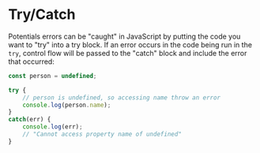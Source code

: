 Try/Catch
===

Potentials errors can be "caught" in JavaScript by putting the code you want
to "try" into a try block. If an error occurs in the code being run in the `try`, control flow will be passed to the "catch" block and include the error that occurred:

```js
const person = undefined;

try {
    // person is undefined, so accessing name throw an error
    console.log(person.name); 
}
catch(err) {
    console.log(err);
    // "Cannot access property name of undefined"
}
```